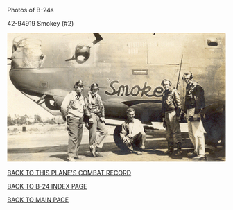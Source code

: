 
Photos of B-24s






 




42-94919 Smokey (#2)  
  

![](42-94919.jpg)  
  

[BACK TO THIS PLANE'S COMBAT RECORD](ValorToVictory/b24s/42-94919.md)  

[BACK TO B-24 INDEX PAGE](ValorToVictory/000b24s.md)  

[BACK TO MAIN PAGE](ValorToVictory/index.html)



